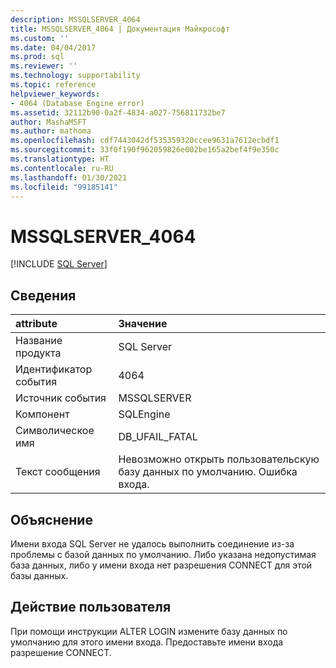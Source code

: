 ```yaml
---
description: MSSQLSERVER_4064
title: MSSQLSERVER_4064 | Документация Майкрософт
ms.custom: ''
ms.date: 04/04/2017
ms.prod: sql
ms.reviewer: ''
ms.technology: supportability
ms.topic: reference
helpviewer_keywords:
- 4064 (Database Engine error)
ms.assetid: 32112b90-0a2f-4834-a027-756811732be7
author: MashaMSFT
ms.author: mathoma
ms.openlocfilehash: cdf7443042df535359320ccee9631a7612ecbdf1
ms.sourcegitcommit: 33f0f190f962059826e002be165a2bef4f9e350c
ms.translationtype: HT
ms.contentlocale: ru-RU
ms.lasthandoff: 01/30/2021
ms.locfileid: "99185141"
---
```

# <a name="mssqlserver_4064"></a>MSSQLSERVER_4064
 [!INCLUDE [SQL Server](../../includes/applies-to-version/sqlserver.md)]
  
## <a name="details"></a>Сведения  
  
| attribute | Значение |  
| :-------- | :---- |  
|Название продукта|SQL Server|  
|Идентификатор события|4064|  
|Источник события|MSSQLSERVER|  
|Компонент|SQLEngine|  
|Символическое имя|DB_UFAIL_FATAL|  
|Текст сообщения|Невозможно открыть пользовательскую базу данных по умолчанию. Ошибка входа.|  
  
## <a name="explanation"></a>Объяснение  
Имени входа SQL Server не удалось выполнить соединение из-за проблемы с базой данных по умолчанию. Либо указана недопустимая база данных, либо у имени входа нет разрешения CONNECT для этой базы данных.  
  
## <a name="user-action"></a>Действие пользователя  
При помощи инструкции ALTER LOGIN измените базу данных по умолчанию для этого имени входа. Предоставьте имени входа разрешение CONNECT.  
  
